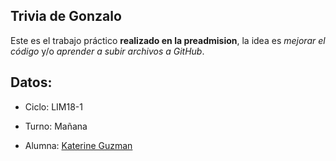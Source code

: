 Trivia de Gonzalo
-----------------
Este es el trabajo práctico __realizado en la preadmision__, la idea es *mejorar el código* y/o *aprender a subir archivos a GitHub*.

Datos:
------
- Ciclo: LIM18-1

- Turno: Mañana

- Alumna: [Katerine Guzman](http://facebook.com/kalugn)

